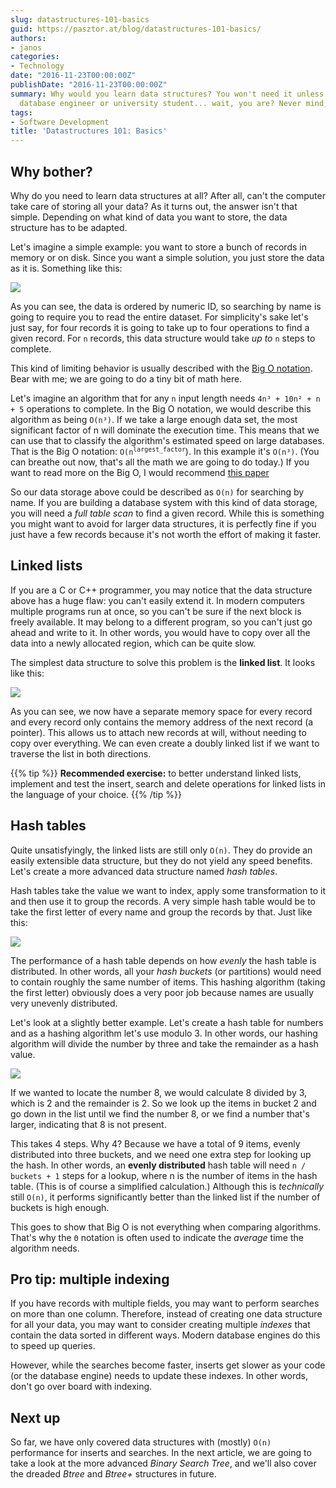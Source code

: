 ```yaml
---
slug: datastructures-101-basics
guid: https://pasztor.at/blog/datastructures-101-basics/
authors:
- janos
categories:
- Technology
date: "2016-11-23T00:00:00Z"
publishDate: "2016-11-23T00:00:00Z"
summary: Why would you learn data structures? You won't need it unless you are a programmer,
  database engineer or university student... wait, you are? Never mind, keep on reading.
tags:
- Software Development
title: 'Datastructures 101: Basics'
---
```


## Why bother?

Why do you need to learn data structures at all? After all, can't the computer take care of storing all your data? As
it turns out, the answer isn't that simple. Depending on what kind of data you want to store, the data structure 
has to be adapted.

Let's imagine a simple example: you want to store a bunch of records in memory or on disk. Since you want a simple solution, you just store the data as it is. Something like this:

![](posts/datastructures-101-basics/table.svg)

As you can see, the data is ordered by numeric ID, so searching by name is going to require you to read the entire 
dataset. For simplicity's sake let's just say, for four records it is going to take up to four operations to find a 
given record. For `n` records, this data structure would take *up to* `n` steps to complete.

This kind of limiting behavior is usually described with the
[Big O notation](https://en.wikipedia.org/wiki/Big_O_notation). Bear with me; we are going to do a tiny bit of math 
here.

Let's imagine an algorithm that for any <code>n</code> input length needs <code>4n³ + 10n² + n + 5</code> operations to 
complete. In the Big O notation, we would describe this algorithm as being <code>O(n³)</code>. If we take a large 
enough data set, the most significant factor of n will dominate the execution time. This means that we can use that to
classify the algorithm's estimated speed on large databases. That is the Big O notation:
<code>O(n<sup>largest_factor</sup></code>). In this example it's <code>O(n³)</code>. (You can breathe out now, that's
all the math we are going to do today.) If you want to read more on the Big O, I would recommend <a href="http://web.mit.edu/16.070/www/lecture/big_o.pdf">this paper</a> 

So our data storage above could be described as `O(n)` for searching by name. If you are building a database system 
with this kind of data storage, you will need a *full table scan* to find a given record. While this is something you
might want to avoid for larger data structures, it is perfectly fine if you just have a few records because it's not 
worth the effort of making it faster. 

## Linked lists

If you are a C or C++ programmer, you may notice that the data structure above has a huge flaw: you can't easily 
extend it. In modern computers multiple programs run at once, so you can't be sure if the next block is freely 
available. It may belong to a different program, so you can't just go ahead and write to it. In other words, you would
have to copy over all the data into a newly allocated region, which can be quite slow.

The simplest data structure to solve this problem is the **linked list**. It looks like this:

![](posts/datastructures-101-basics/linked-list.svg)

As you can see, we now have a separate memory space for every record and every record only contains the memory 
address of the next record (a pointer). This allows us to attach new records at will, without needing to copy over 
everything. We can even create a doubly linked list if we want to traverse the list in both directions.

{{% tip %}}
**Recommended exercise:** to better understand linked lists, implement and test the insert, search and delete operations for linked lists in the language of your choice.
{{% /tip %}}

## Hash tables

Quite unsatisfyingly, the linked lists are still only `O(n)`. They do provide an easily extensible data structure, 
but they do not yield any speed benefits. Let's create a more advanced data structure named *hash tables*.

Hash tables take the value we want to index, apply some transformation to it and then use it to group the records. A very simple hash table would be to take the first letter of every name and group the records by that. Just like this:

![](posts/datastructures-101-basics/hash-table.svg)

The performance of a hash table depends on how *evenly* the hash table is distributed. In other words, all your *hash buckets* (or partitions) would need to contain roughly the same number of items. This hashing algorithm (taking the first letter) obviously does a very poor job because names are usually very unevenly distributed.

Let's look at a slightly better example. Let's create a hash table for numbers and as a hashing algorithm let's use modulo 3. In other words, our hashing algorithm will divide the number by three and take the remainder as a hash value. 

![](posts/datastructures-101-basics/hash-table2.svg)

If we wanted to locate the number 8, we would calculate 8 divided by 3, which is 2 and the remainder is 2. So we look
up the items in bucket 2 and go down in the list until we find the number 8, or we find a number that's larger, 
indicating that 8 is not present.

This takes 4 steps. Why 4? Because we have a total of 9 items, evenly distributed into three buckets, and we need one
extra step for looking up the hash. In other words, an **evenly distributed** hash table will need `n / buckets + 1` 
steps for a lookup, where n is the number of items in the hash table. (This is of course a simplified calculation.) 
Although this is *technically* still `O(n)`, it performs significantly better than the linked list if the number of 
buckets is high enough.

This goes to show that Big O is not everything when comparing algorithms. That's why the `Θ` notation is often 
used to indicate the *average* time the algorithm needs.

## Pro tip: multiple indexing

If you have records with multiple fields, you may want to perform searches on more than one column. Therefore, 
instead of creating one data structure for all your data, you may want to consider creating multiple *indexes* that 
contain the data sorted in different ways. Modern database engines do this to speed up queries.

However, while the searches become faster, inserts get slower as your code (or the database engine) needs to 
update these indexes. In other words, don't go over board with indexing.

## Next up

So far, we have only covered data structures with (mostly) `O(n)` performance for inserts and searches. In the next 
article, we are going to take a look at the more advanced *Binary Search Tree*, and we'll also cover the dreaded 
*Btree* and *Btree+* structures in future.
